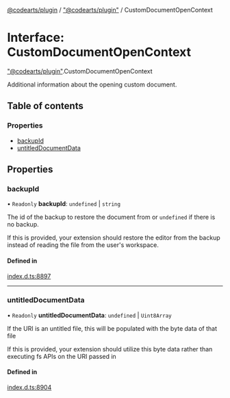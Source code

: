 [@codearts/plugin](../README.md) / ["@codearts/plugin"](../modules/_codearts_plugin_.md) / CustomDocumentOpenContext

# Interface: CustomDocumentOpenContext

["@codearts/plugin"](../modules/_codearts_plugin_.md).CustomDocumentOpenContext

Additional information about the opening custom document.

## Table of contents

### Properties

- [backupId](codearts_plugin_.CustomDocumentOpenContext.md#backupid)
- [untitledDocumentData](codearts_plugin_.CustomDocumentOpenContext.md#untitleddocumentdata)

## Properties

### backupId

• `Readonly` **backupId**: `undefined` \| `string`

The id of the backup to restore the document from or `undefined` if there is no backup.

If this is provided, your extension should restore the editor from the backup instead of reading the file
from the user's workspace.

#### Defined in

[index.d.ts:8897](https://github.com/huaweicloud/cloudide-plugin-api/blob/03b481c/index.d.ts#L8897)

___

### untitledDocumentData

• `Readonly` **untitledDocumentData**: `undefined` \| `Uint8Array`

If the URI is an untitled file, this will be populated with the byte data of that file

If this is provided, your extension should utilize this byte data rather than executing fs APIs on the URI passed in

#### Defined in

[index.d.ts:8904](https://github.com/huaweicloud/cloudide-plugin-api/blob/03b481c/index.d.ts#L8904)
